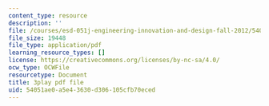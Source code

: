 ```yaml
---
content_type: resource
description: ''
file: /courses/esd-051j-engineering-innovation-and-design-fall-2012/54051ae0a5e43630d306105cfb70eced_ET15GHDbbeA.pdf
file_size: 19448
file_type: application/pdf
learning_resource_types: []
license: https://creativecommons.org/licenses/by-nc-sa/4.0/
ocw_type: OCWFile
resourcetype: Document
title: 3play pdf file
uid: 54051ae0-a5e4-3630-d306-105cfb70eced
---
```


